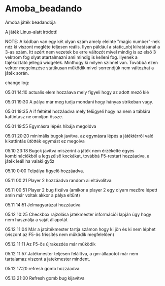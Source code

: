 # Amoba_beadando
Amoba játék beadandója 

A játék Linux-alatt íródott!

NOTE: A kódban van egy két olyan szám amely eleinte "magic number"-nek néz ki viszont megléte teljesen reális. 
Ilyen páldául a static_obj kiíratásánál a 3-as szám. Itt azért nem vezetek be erre változót mivel mindig is az első 3 vektrom fog olyat atartalmazni ami mindig is kelleni fog.
Ilyenek a tájékoztató jellegű widgetek. Minthogy ki milyen színnel van. Továbbá ezen vektor megcímzése statikusan működik mivel sorrendjük nem változhat a játék során.

change log:

05.01 14:10 actualis elem hozzáava mely figyeli hogy az adott mező kié

05.01 19:30 A pálya már meg tudja mondani hogy hányas strikeban vagy.

05.01 19:35 A if feltétel hozzáadva mely felügyeli hogy na nem a táblára kattintasz ne omoljon össze. 

05.01 19:55 Egymásra lépés hibája megoldva

05.01 20:20 minimális bugok javítva. az egymásra lépés a játéktérről való kikattintás ütötték egymást ez megolva

05.10 23:18 Bugok javítva miszerint a játék nem érzékelte egyes kombinációkból a legszélső kockákat, továbbá F5-restart hozzáadva, a játék leáll ha valaki győz

05.10 0:00 Telpálya figyelő hozzáadva.

05.11 00:21 Player 2 hozzáadva random ai eltávolítva

05.11 00:51 Player 2 bug fixálva (amikor a player 2 egy olyam mezőre lépett amin már voltak akkor a pálya eltünt)

05.11 14:51 Jelmagyarázat hozzáadva

05.12 10:25 Checkbox rajzolása jatekmester információi lapján úgy hogy nem használja a saját állapotát

05.12 11:04 Már a jatátékmester tartja számon hogy ki jön és ki nem léphet (viszont az F5-ös frissítés nem működik megfelelően)

05.12 11:11 Az F5-ös újrakezdés már működik

05.12 11:57 Jatékmester teljesen felálltva, a gm-állapotot már nem tartalamaz viszont a jatekmester mindent. 

05.12 17:20 refresh gomb hozzáadva

05.13 21:00 Refresh gomb bug kijavítva

 